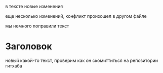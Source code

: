 
в тексте новые изменения

еще несколько изменений, конфликт произошел в другом файле

мы немного поправили текст


# Заголовок
 новый какой-то текст, проверим как он скомиттиться на репозитории гитхаба

